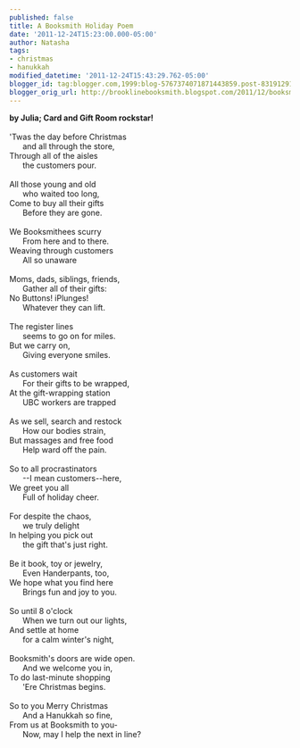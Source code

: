 ```yaml
---
published: false
title: A Booksmith Holiday Poem
date: '2011-12-24T15:23:00.000-05:00'
author: Natasha
tags:
- christmas
- hanukkah
modified_datetime: '2011-12-24T15:43:29.762-05:00'
blogger_id: tag:blogger.com,1999:blog-5767374071871443859.post-8319129106324736198
blogger_orig_url: http://brooklinebooksmith.blogspot.com/2011/12/booksmith-holiday-poem.html
---
```


<b>by Julia; Card and Gift Room rockstar!</b><br /><br />'Twas the day before Christmas<br />&nbsp;&nbsp;&nbsp;&nbsp;&nbsp; and all through the store,<br />Through all of the aisles<br />&nbsp;&nbsp;&nbsp;&nbsp;&nbsp; the customers pour. <br /><br />All those young and old <br />&nbsp;&nbsp;&nbsp;&nbsp;&nbsp; who waited too long,<br />Come to buy all their gifts<br />&nbsp;&nbsp;&nbsp;&nbsp;&nbsp; Before they are gone.<br /><br />We Booksmithees scurry<br />&nbsp;&nbsp;&nbsp;&nbsp;&nbsp; From here and to there.<br />Weaving through customers<br />&nbsp;&nbsp;&nbsp;&nbsp;&nbsp; All so unaware<br /><br />Moms, dads, siblings, friends,<br />&nbsp;&nbsp;&nbsp;&nbsp;&nbsp; Gather all of their gifts:<br />No Buttons! iPlunges!<br />&nbsp;&nbsp;&nbsp;&nbsp;&nbsp; Whatever they can lift.<br /><br />The register lines<br />&nbsp;&nbsp;&nbsp;&nbsp;&nbsp; seems to go on for miles.<br />But we carry on,<br />&nbsp;&nbsp;&nbsp;&nbsp;&nbsp; Giving everyone smiles.<br /><br />As customers wait<br />&nbsp;&nbsp;&nbsp;&nbsp;&nbsp; For their gifts to be wrapped,<br />At the gift-wrapping station<br />&nbsp;&nbsp;&nbsp;&nbsp;&nbsp; UBC workers are trapped<br /><br />As we sell, search and restock<br />&nbsp;&nbsp;&nbsp;&nbsp;&nbsp; How our bodies strain,<br />But massages and free food<br />&nbsp;&nbsp;&nbsp;&nbsp;&nbsp; Help ward off the pain.<br /><br />So to all procrastinators<br />&nbsp;&nbsp;&nbsp;&nbsp;&nbsp; --I mean customers--here,<br />We greet you all <br />&nbsp;&nbsp;&nbsp;&nbsp;&nbsp; Full of holiday cheer.<br /><br />For despite&nbsp;the&nbsp;chaos, <br />&nbsp;&nbsp;&nbsp;&nbsp;&nbsp; we truly delight<br />In helping you pick out <br />&nbsp;&nbsp;&nbsp;&nbsp;&nbsp; the gift that's just right. <br /><br />Be it book, toy or jewelry,<br />&nbsp;&nbsp;&nbsp;&nbsp;&nbsp; Even Handerpants, too,<br />We hope what you find here<br />&nbsp;&nbsp;&nbsp;&nbsp;&nbsp; Brings fun and joy to you.<br /><br />So until 8 o'clock<br />&nbsp;&nbsp;&nbsp;&nbsp;&nbsp; When we turn out our lights,<br />And settle at home<br />&nbsp;&nbsp;&nbsp;&nbsp;&nbsp; for a calm winter's night,<br /><br />Booksmith's doors are wide open. <br />&nbsp;&nbsp;&nbsp;&nbsp;&nbsp; And we welcome you in,<br />To do last-minute shopping <br />&nbsp;&nbsp;&nbsp;&nbsp;&nbsp; 'Ere Christmas begins.<br /><br />So to you Merry Christmas<br />&nbsp;&nbsp;&nbsp;&nbsp;&nbsp; And a&nbsp;Hanukkah&nbsp;so fine,<br />From us at Booksmith to you-<br />&nbsp;&nbsp;&nbsp;&nbsp;&nbsp; Now, may I help the next in line?